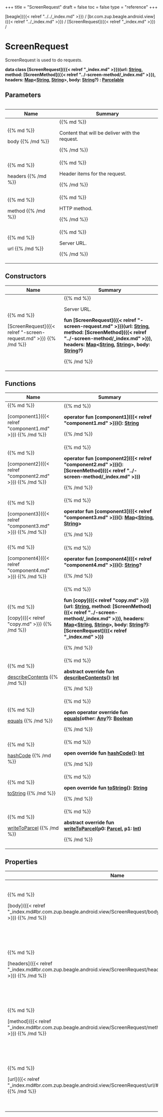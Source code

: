 +++
title = "ScreenRequest"
draft = false
toc = false
type = "reference"
+++

[beagle]({{< relref "../../_index.md" >}}) / [br.com.zup.beagle.android.view]({{< relref "../_index.md" >}}) / [ScreenRequest]({{< relref "_index.md" >}}) / 



# ScreenRequest  
  

ScreenRequest is used to do requests.

<b>data class [ScreenRequest]({{< relref "_index.md" >}})(**url**: [String](https://kotlinlang.org/api/latest/jvm/stdlib/kotlin/-string/index.html), **method**: [ScreenMethod]({{< relref "../-screen-method/_index.md" >}}), **headers**: [Map](https://kotlinlang.org/api/latest/jvm/stdlib/kotlin.collections/-map/index.html)<[String](https://kotlinlang.org/api/latest/jvm/stdlib/kotlin/-string/index.html), [String](https://kotlinlang.org/api/latest/jvm/stdlib/kotlin/-string/index.html)>, **body**: [String](https://kotlinlang.org/api/latest/jvm/stdlib/kotlin/-string/index.html)?) : [Parcelable](https://developer.android.com/reference/kotlin/android/os/Parcelable.html)</b>   


## Parameters  
<table>
  
  
<table>
  
<thead>
<tr>
<th>
Name  
</th>
<th>
Summary  
</th>
  
</tr>
</thead>
<tbody>
<tr>
<td>
{{% md %}}

body
{{% /md %}}
</td>
<td>
{{% md %}}



Content that will be deliver with the request.


{{% /md %}}
</td>
</tr>

<tr>
<td>
{{% md %}}

headers
{{% /md %}}
</td>
<td>
{{% md %}}



Header items for the request.


{{% /md %}}
</td>
</tr>

<tr>
<td>
{{% md %}}

method
{{% /md %}}
</td>
<td>
{{% md %}}



HTTP method.


{{% /md %}}
</td>
</tr>

<tr>
<td>
{{% md %}}

url
{{% /md %}}
</td>
<td>
{{% md %}}



Server URL.


{{% /md %}}
</td>
</tr>

</tbody>
</table>
  
</table>


## Constructors  
<table>
  
<thead>
<tr>
<th>
Name  
</th>
<th>
Summary  
</th>
  
</tr>
</thead>
<tbody>
<tr>
<td>
{{% md %}}

[ScreenRequest]({{< relref "-screen-request.md" >}})
{{% /md %}}
</td>
<td>
{{% md %}}

  

Server URL.

<b>fun [ScreenRequest]({{< relref "-screen-request.md" >}})(url: [String](https://kotlinlang.org/api/latest/jvm/stdlib/kotlin/-string/index.html), method: [ScreenMethod]({{< relref "../-screen-method/_index.md" >}}), headers: [Map](https://kotlinlang.org/api/latest/jvm/stdlib/kotlin.collections/-map/index.html)<[String](https://kotlinlang.org/api/latest/jvm/stdlib/kotlin/-string/index.html), [String](https://kotlinlang.org/api/latest/jvm/stdlib/kotlin/-string/index.html)>, body: [String](https://kotlinlang.org/api/latest/jvm/stdlib/kotlin/-string/index.html)?)</b>   

{{% /md %}}
</td>
</tr>

</tbody>
</table>


## Functions  
<table>
  
<thead>
<tr>
<th>
Name  
</th>
<th>
Summary  
</th>
  
</tr>
</thead>
<tbody>
<tr>
<td>
{{% md %}}

[component1]({{< relref "component1.md" >}})
{{% /md %}}
</td>
<td>
{{% md %}}

  
<b>operator fun [component1]({{< relref "component1.md" >}})(): [String](https://kotlinlang.org/api/latest/jvm/stdlib/kotlin/-string/index.html)</b>  



{{% /md %}}
</td>
</tr>

<tr>
<td>
{{% md %}}

[component2]({{< relref "component2.md" >}})
{{% /md %}}
</td>
<td>
{{% md %}}

  
<b>operator fun [component2]({{< relref "component2.md" >}})(): [ScreenMethod]({{< relref "../-screen-method/_index.md" >}})</b>  



{{% /md %}}
</td>
</tr>

<tr>
<td>
{{% md %}}

[component3]({{< relref "component3.md" >}})
{{% /md %}}
</td>
<td>
{{% md %}}

  
<b>operator fun [component3]({{< relref "component3.md" >}})(): [Map](https://kotlinlang.org/api/latest/jvm/stdlib/kotlin.collections/-map/index.html)<[String](https://kotlinlang.org/api/latest/jvm/stdlib/kotlin/-string/index.html), [String](https://kotlinlang.org/api/latest/jvm/stdlib/kotlin/-string/index.html)></b>  



{{% /md %}}
</td>
</tr>

<tr>
<td>
{{% md %}}

[component4]({{< relref "component4.md" >}})
{{% /md %}}
</td>
<td>
{{% md %}}

  
<b>operator fun [component4]({{< relref "component4.md" >}})(): [String](https://kotlinlang.org/api/latest/jvm/stdlib/kotlin/-string/index.html)?</b>  



{{% /md %}}
</td>
</tr>

<tr>
<td>
{{% md %}}

[copy]({{< relref "copy.md" >}})
{{% /md %}}
</td>
<td>
{{% md %}}

  
<b>fun [copy]({{< relref "copy.md" >}})(url: [String](https://kotlinlang.org/api/latest/jvm/stdlib/kotlin/-string/index.html), method: [ScreenMethod]({{< relref "../-screen-method/_index.md" >}}), headers: [Map](https://kotlinlang.org/api/latest/jvm/stdlib/kotlin.collections/-map/index.html)<[String](https://kotlinlang.org/api/latest/jvm/stdlib/kotlin/-string/index.html), [String](https://kotlinlang.org/api/latest/jvm/stdlib/kotlin/-string/index.html)>, body: [String](https://kotlinlang.org/api/latest/jvm/stdlib/kotlin/-string/index.html)?): [ScreenRequest]({{< relref "_index.md" >}})</b>  



{{% /md %}}
</td>
</tr>

<tr>
<td>
{{% md %}}

[describeContents](https://developer.android.com/reference/kotlin/android/os/Parcelable.html#describecontents)
{{% /md %}}
</td>
<td>
{{% md %}}

  
<b>abstract override fun [describeContents](https://developer.android.com/reference/kotlin/android/os/Parcelable.html#describecontents)(): [Int](https://kotlinlang.org/api/latest/jvm/stdlib/kotlin/-int/index.html)</b>  



{{% /md %}}
</td>
</tr>

<tr>
<td>
{{% md %}}

[equals](https://kotlinlang.org/api/latest/jvm/stdlib/kotlin/-any/equals.html)
{{% /md %}}
</td>
<td>
{{% md %}}

  
<b>open operator override fun [equals](https://kotlinlang.org/api/latest/jvm/stdlib/kotlin/-any/equals.html)(other: [Any](https://kotlinlang.org/api/latest/jvm/stdlib/kotlin/-any/index.html)?): [Boolean](https://kotlinlang.org/api/latest/jvm/stdlib/kotlin/-boolean/index.html)</b>  



{{% /md %}}
</td>
</tr>

<tr>
<td>
{{% md %}}

[hashCode](https://kotlinlang.org/api/latest/jvm/stdlib/kotlin/-any/hash-code.html)
{{% /md %}}
</td>
<td>
{{% md %}}

  
<b>open override fun [hashCode](https://kotlinlang.org/api/latest/jvm/stdlib/kotlin/-any/hash-code.html)(): [Int](https://kotlinlang.org/api/latest/jvm/stdlib/kotlin/-int/index.html)</b>  



{{% /md %}}
</td>
</tr>

<tr>
<td>
{{% md %}}

[toString](https://kotlinlang.org/api/latest/jvm/stdlib/kotlin/-any/to-string.html)
{{% /md %}}
</td>
<td>
{{% md %}}

  
<b>open override fun [toString](https://kotlinlang.org/api/latest/jvm/stdlib/kotlin/-any/to-string.html)(): [String](https://kotlinlang.org/api/latest/jvm/stdlib/kotlin/-string/index.html)</b>  



{{% /md %}}
</td>
</tr>

<tr>
<td>
{{% md %}}

[writeToParcel](https://developer.android.com/reference/kotlin/android/os/Parcelable.html#writetoparcel)
{{% /md %}}
</td>
<td>
{{% md %}}

  
<b>abstract override fun [writeToParcel](https://developer.android.com/reference/kotlin/android/os/Parcelable.html#writetoparcel)(p0: [Parcel](https://developer.android.com/reference/kotlin/android/os/Parcel.html), p1: [Int](https://kotlinlang.org/api/latest/jvm/stdlib/kotlin/-int/index.html))</b>  



{{% /md %}}
</td>
</tr>

</tbody>
</table>


## Properties  
<table>
  
<thead>
<tr>
<th>
Name  
</th>
<th>
Summary  
</th>
  
</tr>
</thead>
<tbody>
<tr>
<td>
{{% md %}}

[body]({{< relref "_index.md#br.com.zup.beagle.android.view/ScreenRequest/body/#/PointingToDeclaration/" >}})
{{% /md %}}
</td>
<td>
{{% md %}}

  

Content that will be deliver with the request.

<b>val [body]({{< relref "_index.md#br.com.zup.beagle.android.view/ScreenRequest/body/#/PointingToDeclaration/" >}}): [String](https://kotlinlang.org/api/latest/jvm/stdlib/kotlin/-string/index.html)?</b>   

{{% /md %}}
</td>
</tr>

<tr>
<td>
{{% md %}}

[headers]({{< relref "_index.md#br.com.zup.beagle.android.view/ScreenRequest/headers/#/PointingToDeclaration/" >}})
{{% /md %}}
</td>
<td>
{{% md %}}

  

Header items for the request.

<b>val [headers]({{< relref "_index.md#br.com.zup.beagle.android.view/ScreenRequest/headers/#/PointingToDeclaration/" >}}): [Map](https://kotlinlang.org/api/latest/jvm/stdlib/kotlin.collections/-map/index.html)<[String](https://kotlinlang.org/api/latest/jvm/stdlib/kotlin/-string/index.html), [String](https://kotlinlang.org/api/latest/jvm/stdlib/kotlin/-string/index.html)></b>   

{{% /md %}}
</td>
</tr>

<tr>
<td>
{{% md %}}

[method]({{< relref "_index.md#br.com.zup.beagle.android.view/ScreenRequest/method/#/PointingToDeclaration/" >}})
{{% /md %}}
</td>
<td>
{{% md %}}

  

HTTP method.

<b>val [method]({{< relref "_index.md#br.com.zup.beagle.android.view/ScreenRequest/method/#/PointingToDeclaration/" >}}): [ScreenMethod]({{< relref "../-screen-method/_index.md" >}})</b>   

{{% /md %}}
</td>
</tr>

<tr>
<td>
{{% md %}}

[url]({{< relref "_index.md#br.com.zup.beagle.android.view/ScreenRequest/url/#/PointingToDeclaration/" >}})
{{% /md %}}
</td>
<td>
{{% md %}}

  

Server URL.

<b>val [url]({{< relref "_index.md#br.com.zup.beagle.android.view/ScreenRequest/url/#/PointingToDeclaration/" >}}): [String](https://kotlinlang.org/api/latest/jvm/stdlib/kotlin/-string/index.html)</b>   

{{% /md %}}
</td>
</tr>

</tbody>
</table>

